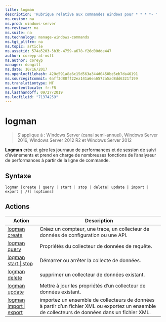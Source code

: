 ```yaml
---
title: logman
description: 'Rubrique relative aux commandes Windows pour * * * *- '
ms.custom: na
ms.prod: windows-server
ms.reviewer: na
ms.suite: na
ms.technology: manage-windows-commands
ms.tgt_pltfrm: na
ms.topic: article
ms.assetid: 574a5203-5b3b-4759-a678-f26d00dde447
author: coreyp-at-msft
ms.author: coreyp
manager: dongill
ms.date: 10/16/2017
ms.openlocfilehash: 420c591a8a6c15d563a344d0450be5eb7da46191
ms.sourcegitcommit: 6aff3d88ff22ea141a6ea6572a5ad8dd6321f199
ms.translationtype: MT
ms.contentlocale: fr-FR
ms.lasthandoff: 09/27/2019
ms.locfileid: "71374259"
---
```

# <a name="logman"></a>logman

>S'applique à : Windows Server (canal semi-annuel), Windows Server 2016, Windows Server 2012 R2 et Windows Server 2012

**Logman** crée et gère les journaux de performances et de session de suivi d’événements et prend en charge de nombreuses fonctions de l’analyseur de performances à partir de la ligne de commande.
## <a name="syntax"></a>Syntaxe
```
logman [create | query | start | stop | delete| update | import | export | /?] [options]
```
## <a name="actions"></a>Actions
|Action|Description|
|-----|--------|
|[logman create](logman-create.md)|Créez un compteur, une trace, un collecteur de données de configuration ou une API.|
|[logman query](logman-query.md)|Propriétés du collecteur de données de requête.|
|[logman start &#124; stop](logman-start-stop.md)|Démarrer ou arrêter la collecte de données.|
|[logman delete](logman-delete.md)|supprimer un collecteur de données existant.|
|[logman update](logman-update.md)|Mettre à jour les propriétés d’un collecteur de données existant.|
|[logman import &#124; export](logman-import-export.md)|importez un ensemble de collecteurs de données à partir d’un fichier XML ou exportez un ensemble de collecteurs de données dans un fichier XML.|
